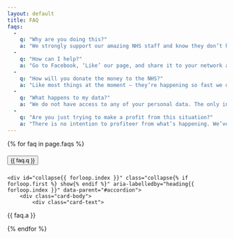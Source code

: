 ```yaml
---
layout: default
title: FAQ
faqs:
  -
    q: "Why are you doing this?"
    a: "We strongly support our amazing NHS staff and know they don’t have all the resources they need to manage what’s happening at the moment. We have also been inspired by the amazing acts of kindness from others during this time and we want to play our part to help front-line workers."
  -
    q: "How can I help?"
    a: "Go to Facebook, ‘Like’ our page, and share it to your network and any groups you’re part of. The more people clicking our links – and using these to buy from Amazon – means the more we can raise for the NHS. If you want to buy something, just click our link and complete your purchase. Simples."
  -
    q: "How will you donate the money to the NHS?"
    a: "Like most things at the moment – they’re happening so fast we don’t have all the answers. We are in the process of contacting NHS Charities Together – a collection of 140+ charities – to start the conversation about how we make sure we get the money where it needs to be. "
  -
    q: "What happens to my data?"
    a: "We do not have access to any of your personal data. The only information we receive is the number of people who click our links and make purchases. It is completely anonymous who has bought what. All of this falls under Amazon’s data protection and GDPR compliance. "
  -
    q: "Are you just trying to make a profit from this situation?"
    a: "There is no intention to profiteer from what’s happening. We’ve seen other sites doing so and we are not like them. We take 10p from every £1 to cover running costs, managing the website, social media support, graphic design etc., and will constantly review this to see if we can reduce costs further."
---
```


<div id="accordion" class="faqs">

{% for faq in page.faqs %}

<div class="card">
	<div class="card-header" id="heading{{ forloop.index }}">
		<h5 class="mb-0">
			<button class="btn btn-link{% unless forloop.first %} collapsed{% endunless %}" data-toggle="collapse" data-target="#collapse{{ forloop.index }}" aria-expanded="true" aria-controls="collapse{{ forloop.index }}">
{{ faq.q }}
			</button>
		</h5>
	</div>

	<div id="collapse{{ forloop.index }}" class="collapse{% if forloop.first %} show{% endif %}" aria-labelledby="heading{{ forloop.index }}" data-parent="#accordion">
		<div class="card-body">
			<div class="card-text">
{{ faq.a }}
			</div>
		</div>
	</div>
</div>

{% endfor %}

	
</div>